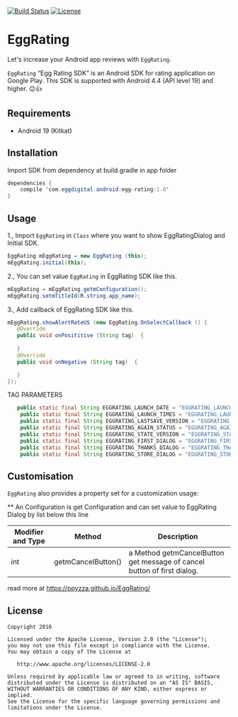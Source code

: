 [![Build Status](https://travis-ci.org/vanniktech/gradle-android-javadoc-plugin.svg?branch=master)](https://travis-ci.org/vanniktech/gradle-android-javadoc-plugin?branch=master)
[![License](http://img.shields.io/:license-apache-blue.svg)](http://www.apache.org/licenses/LICENSE-2.0.html)

# EggRating
Let's increase your Android app reviews with `EggRating`.


`EggRating` 
“Egg Rating SDK”  is an Android SDK for rating application on Google Play. This SDK is supported with Android 4.4 (API level 19) and higher. 😉👍 

## Requirements

- Android 19 (Kitkat)

## Installation

Import SDK from dependency at build.gradle in app folder

```java
dependencies {
    compile 'com.eggdigital.android:egg-rating:1.0'
}
```

## Usage

1., Import `EggRating` in `Class` where you want to show EggRatingDialog and Initial SDK.

```java
EggRating mEggRating = new EggRating (this);
mEggRating.initial(this);
```

2., You can set value `EggRating` in EggRating SDK like this.
```java
mEggRating = mEggRating.getmConfiguration();
mEggRating.setmTitleId(R.string.app_name);
```
3., Add callback of EggRating SDK like this.
```java
mEggRating.showAlertRateUS (new EggRating.OnSelectCallback () {
   @Override
   public void onPosititive (String tag)  {
      
   }
   @Override
   public void onNegative (String tag)  {

   }
});
```
TAG PARAMETERS
```java
   public static final String EGGRATING_LAUNCH_DATE = "EGGRATING_LAUNCH_DATE";
    public static final String EGGRATING_LAUNCH_TIMES = "EGGRATING_LAUNCH_TIMES";
    public static final String EGGRATING_LASTSAVE_VERSION = "EGGRATING_LASTSAVE_VERSION";
    public static final String EGGRATING_AGAIN_STATUS = "EGGRATING_AGAIN";
    public static final String EGGRATING_STATE_VERSION = "EGGRATING_STATE_VERSION";
    public static final String EGGRATING_FIRST_DIALOG = "EGGRATING_FIRST_DIALOG";
    public static final String EGGRATING_THANKS_DIALOG = "EGGRATING_THANKS_DIALOG";
    public static final String EGGRATING_STORE_DIALOG = "EGGRATING_STORE_DIALOG";
```

## Customisation

`EggRating` also provides a property set for a customization usage:

** An Configuration is get Configuration and can set value to EggRating Dialog by list below this line 

Modifier and Type  | Method | Description
------------- | ------------- | -------------
int  | getmCancelButton() | a Method getmCancelButton get message of cancel button of first dialog.


read more at https://ppyzza.github.io/EggRating/


License
--------

    Copyright 2016

    Licensed under the Apache License, Version 2.0 (the "License");
    you may not use this file except in compliance with the License.
    You may obtain a copy of the License at

       http://www.apache.org/licenses/LICENSE-2.0

    Unless required by applicable law or agreed to in writing, software
    distributed under the License is distributed on an "AS IS" BASIS,
    WITHOUT WARRANTIES OR CONDITIONS OF ANY KIND, either express or implied.
    See the License for the specific language governing permissions and
    limitations under the License.
